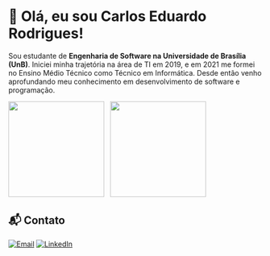# 👋 Olá, eu sou Carlos Eduardo Rodrigues!

Sou estudante de **Engenharia de Software na Universidade de Brasília (UnB)**. Iniciei minha trajetória na área de TI em 2019, e em 2021 me formei no Ensino Médio Técnico como Técnico em Informática. Desde então venho aprofundando meu conhecimento em desenvolvimento de software e programação.

<img src="https://github-readme-stats.vercel.app/api?username=carlos-kadu&show_icons=true&theme=tokyonight" height="190em">  
<img src="https://github-readme-stats.vercel.app/api/top-langs/?username=carlos-kadu&langs_count=10&layout=compact&theme=tokyonight" height="190em">


## 📬 Contato
<a href="mailto:carlos.edu.rodrigues831@gmail.com"><img src="https://img.shields.io/badge/Gmail-D14836?style=for-the-badge&logo=gmail&logoColor=white" alt="Email"></a>
<a href="https://www.linkedin.com/in/carlos-eduardo-rodrigues-645686358" target="_blank"><img src="https://img.shields.io/badge/LinkedIn-0077B5?style=for-the-badge&logo=linkedin&logoColor=white" alt="LinkedIn"></a>


